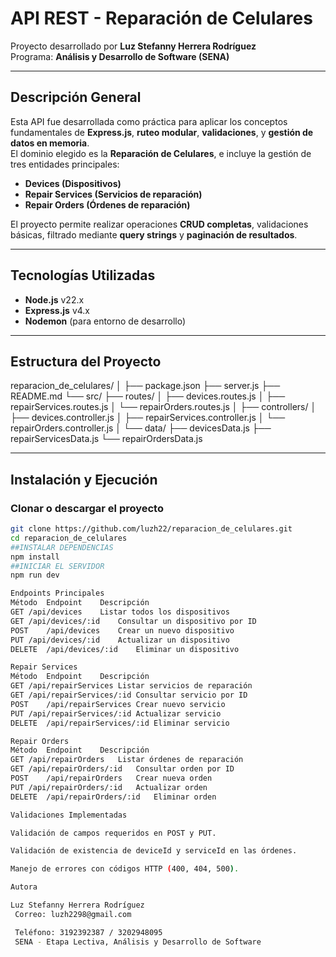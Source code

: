 #  API REST - Reparación de Celulares

Proyecto desarrollado por **Luz Stefanny Herrera Rodríguez**  
Programa: **Análisis y Desarrollo de Software (SENA)**

---

##  Descripción General

Esta API fue desarrollada como práctica para aplicar los conceptos fundamentales de **Express.js**, **ruteo modular**, **validaciones**, y **gestión de datos en memoria**.  
El dominio elegido es la **Reparación de Celulares**, e incluye la gestión de tres entidades principales:

- **Devices (Dispositivos)**
- **Repair Services (Servicios de reparación)**
- **Repair Orders (Órdenes de reparación)**

El proyecto permite realizar operaciones **CRUD completas**, validaciones básicas, filtrado mediante **query strings** y **paginación de resultados**.

---

##  Tecnologías Utilizadas

- **Node.js** v22.x  
- **Express.js** v4.x  
- **Nodemon** (para entorno de desarrollo)  

---

##  Estructura del Proyecto

reparacion_de_celulares/
│
├── package.json
├── server.js
├── README.md
└── src/
├── routes/
│ ├── devices.routes.js
│ ├── repairServices.routes.js
│ └── repairOrders.routes.js
│
├── controllers/
│ ├── devices.controller.js
│ ├── repairServices.controller.js
│ └── repairOrders.controller.js
│
└── data/
├── devicesData.js
├── repairServicesData.js
└── repairOrdersData.js

---

## Instalación y Ejecución

###  Clonar o descargar el proyecto
```bash
git clone https://github.com/luzh22/reparacion_de_celulares.git
cd reparacion_de_celulares
##INSTALAR DEPENDENCIAS
npm install
##INICIAR EL SERVIDOR 
npm run dev

Endpoints Principales
Método	Endpoint	Descripción
GET	/api/devices	Listar todos los dispositivos
GET	/api/devices/:id	Consultar un dispositivo por ID
POST	/api/devices	Crear un nuevo dispositivo
PUT	/api/devices/:id	Actualizar un dispositivo
DELETE	/api/devices/:id	Eliminar un dispositivo

Repair Services
Método	Endpoint	Descripción
GET	/api/repairServices	Listar servicios de reparación
GET	/api/repairServices/:id	Consultar servicio por ID
POST	/api/repairServices	Crear nuevo servicio
PUT	/api/repairServices/:id	Actualizar servicio
DELETE	/api/repairServices/:id	Eliminar servicio

Repair Orders
Método	Endpoint	Descripción
GET	/api/repairOrders	Listar órdenes de reparación
GET	/api/repairOrders/:id	Consultar orden por ID
POST	/api/repairOrders	Crear nueva orden
PUT	/api/repairOrders/:id	Actualizar orden
DELETE	/api/repairOrders/:id	Eliminar orden

Validaciones Implementadas

Validación de campos requeridos en POST y PUT.

Validación de existencia de deviceId y serviceId en las órdenes.

Manejo de errores con códigos HTTP (400, 404, 500).

Autora

Luz Stefanny Herrera Rodríguez
 Correo: luzh2298@gmail.com

 Teléfono: 3192392387 / 3202948095
 SENA - Etapa Lectiva, Análisis y Desarrollo de Software

